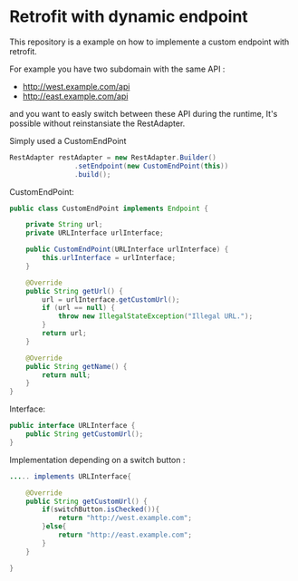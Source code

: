 # Retrofit with dynamic endpoint

This repository is a example on how to implemente a custom endpoint with retrofit.

For example you have two subdomain with the same API :
 - http://west.example.com/api 
 - http://east.example.com/api
 
and you want to easly switch between these API during the runtime, It's possible without reinstansiate the RestAdapter.

Simply used a CustomEndPoint

```java
RestAdapter restAdapter = new RestAdapter.Builder()
                .setEndpoint(new CustomEndPoint(this))
                .build();
```

CustomEndPoint:
```java
public class CustomEndPoint implements Endpoint {

    private String url;
    private URLInterface urlInterface;

    public CustomEndPoint(URLInterface urlInterface) {
        this.urlInterface = urlInterface;
    }

    @Override
    public String getUrl() {
        url = urlInterface.getCustomUrl();
        if (url == null) {
            throw new IllegalStateException("Illegal URL.");
        }
        return url;
    }

    @Override
    public String getName() {
        return null;
    }
}
```

Interface:
```java
public interface URLInterface {
    public String getCustomUrl();
}
```

Implementation depending on a switch button :

```java
..... implements URLInterface{

    @Override
    public String getCustomUrl() {
        if(switchButton.isChecked()){
            return "http://west.example.com";
        }else{
            return "http://east.example.com";
        }
    }

}
```
 
